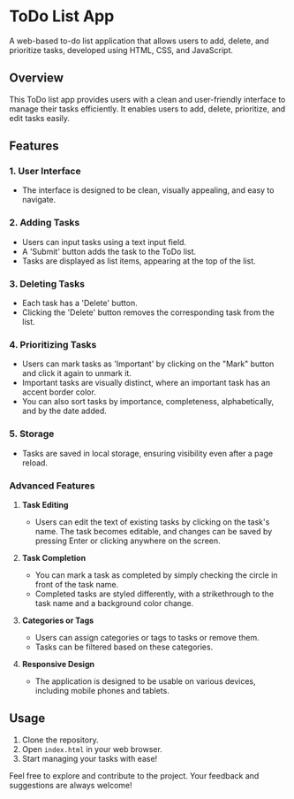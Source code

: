 # ToDo List App

A web-based to-do list application that allows users to add, delete, and prioritize tasks, developed using HTML, CSS, and JavaScript.

## Overview

This ToDo list app provides users with a clean and user-friendly interface to manage their tasks efficiently. It enables users to add, delete, prioritize, and edit tasks easily.

## Features

### 1. User Interface

- The interface is designed to be clean, visually appealing, and easy to navigate.

### 2. Adding Tasks

- Users can input tasks using a text input field.
- A 'Submit' button adds the task to the ToDo list.
- Tasks are displayed as list items, appearing at the top of the list.

### 3. Deleting Tasks

- Each task has a 'Delete' button.
- Clicking the 'Delete' button removes the corresponding task from the list.

### 4. Prioritizing Tasks

- Users can mark tasks as 'Important' by clicking on the "Mark" button and click it again to unmark it.
- Important tasks are visually distinct, where an important task has an accent border color.
- You can also sort tasks by importance, completeness, alphabetically, and by the date added.

### 5. Storage

- Tasks are saved in local storage, ensuring visibility even after a page reload.

### Advanced Features

1. **Task Editing**

   - Users can edit the text of existing tasks by clicking on the task's name. The task becomes editable, and changes can be saved by pressing Enter or clicking anywhere on the screen.

2. **Task Completion**

   - You can mark a task as completed by simply checking the circle in front of the task name.
   - Completed tasks are styled differently, with a strikethrough to the task name and a background color change.

3. **Categories or Tags**

   - Users can assign categories or tags to tasks or remove them.
   - Tasks can be filtered based on these categories.

4. **Responsive Design**

   - The application is designed to be usable on various devices, including mobile phones and tablets.

## Usage

1. Clone the repository.
2. Open `index.html` in your web browser.
3. Start managing your tasks with ease!

Feel free to explore and contribute to the project. Your feedback and suggestions are always welcome!